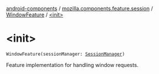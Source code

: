 [android-components](../../index.md) / [mozilla.components.feature.session](../index.md) / [WindowFeature](index.md) / [&lt;init&gt;](./-init-.md)

# &lt;init&gt;

`WindowFeature(sessionManager: `[`SessionManager`](../../mozilla.components.browser.session/-session-manager/index.md)`)`

Feature implementation for handling window requests.

